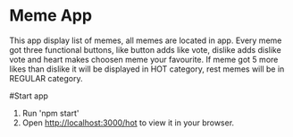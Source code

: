 # Meme App

This app display list of memes, all memes are located in app. Every meme got three functional buttons, like button adds like vote, dislike adds dislike vote and heart makes choosen meme your favourite. If meme got 5 more likes than dislike it will be displayed in HOT category, rest memes will be in REGULAR category. 

#Start app
1. Run 'npm start'
2. Open [http://localhost:3000/hot](http://localhost:3000/hot) to view it in your browser.
